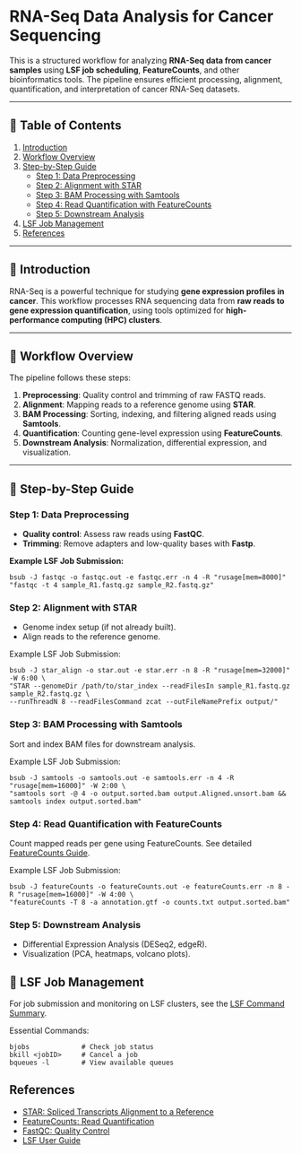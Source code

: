 # **RNA-Seq Data Analysis for Cancer Sequencing**

This is a structured workflow for analyzing **RNA-Seq data from cancer samples** using **LSF job scheduling**, **FeatureCounts**, and other bioinformatics tools. The pipeline ensures efficient processing, alignment, quantification, and interpretation of cancer RNA-Seq datasets.

---

## **📌 Table of Contents**
1. [Introduction](#introduction)
2. [Workflow Overview](#workflow-overview)
3. [Step-by-Step Guide](#step-by-step-guide)
   - [Step 1: Data Preprocessing](#step-1-data-preprocessing)
   - [Step 2: Alignment with STAR](#step-2-alignment-with-star)
   - [Step 3: BAM Processing with Samtools](#step-3-bam-processing-with-samtools)
   - [Step 4: Read Quantification with FeatureCounts](#step-4-read-quantification-with-featurecounts)
   - [Step 5: Downstream Analysis](#step-5-downstream-analysis)
4. [LSF Job Management](#lsf-job-management)
5. [References](#references)

---

## **📌 Introduction**
RNA-Seq is a powerful technique for studying **gene expression profiles in cancer**. This workflow processes RNA sequencing data from **raw reads to gene expression quantification**, using tools optimized for **high-performance computing (HPC) clusters**.

---

## **📌 Workflow Overview**
The pipeline follows these steps:

1. **Preprocessing**: Quality control and trimming of raw FASTQ reads.
2. **Alignment**: Mapping reads to a reference genome using **STAR**.
3. **BAM Processing**: Sorting, indexing, and filtering aligned reads using **Samtools**.
4. **Quantification**: Counting gene-level expression using **FeatureCounts**.
5. **Downstream Analysis**: Normalization, differential expression, and visualization.

---

## **📌 Step-by-Step Guide**
### **Step 1: Data Preprocessing**
- **Quality control**: Assess raw reads using **FastQC**.
- **Trimming**: Remove adapters and low-quality bases with **Fastp**.

**Example LSF Job Submission:**
```
bsub -J fastqc -o fastqc.out -e fastqc.err -n 4 -R "rusage[mem=8000]" "fastqc -t 4 sample_R1.fastq.gz sample_R2.fastq.gz"
```
### **Step 2: Alignment with STAR**

* Genome index setup (if not already built).
* Align reads to the reference genome.

Example LSF Job Submission:
```
bsub -J star_align -o star.out -e star.err -n 8 -R "rusage[mem=32000]" -W 6:00 \
"STAR --genomeDir /path/to/star_index --readFilesIn sample_R1.fastq.gz sample_R2.fastq.gz \
--runThreadN 8 --readFilesCommand zcat --outFileNamePrefix output/"

```

### **Step 3: BAM Processing with Samtools**
Sort and index BAM files for downstream analysis.

Example LSF Job Submission:
```
bsub -J samtools -o samtools.out -e samtools.err -n 4 -R "rusage[mem=16000]" -W 2:00 \
"samtools sort -@ 4 -o output.sorted.bam output.Aligned.unsort.bam && samtools index output.sorted.bam"

```

### **Step 4: Read Quantification with FeatureCounts**
Count mapped reads per gene using FeatureCounts.
See detailed [FeatureCounts Guide](https://github.com/dzhao2019/BioPipelineCraft/blob/main/RNA/FeatureCount.md).

Example LSF Job Submission:
```
bsub -J featureCounts -o featureCounts.out -e featureCounts.err -n 8 -R "rusage[mem=16000]" -W 4:00 \
"featureCounts -T 8 -a annotation.gtf -o counts.txt output.sorted.bam"
```


### **Step 5: Downstream Analysis**

* Differential Expression Analysis (DESeq2, edgeR).
* Visualization (PCA, heatmaps, volcano plots).

## **📌 LSF Job Management**
For job submission and monitoring on LSF clusters, see the [LSF Command Summary](https://github.com/dzhao2019/BioPipelineCraft/blob/main/RNA/LSF%20Command%20Summary.md).

Essential Commands:

```
bjobs             # Check job status
bkill <jobID>     # Cancel a job
bqueues -l        # View available queues
```

## References

- [STAR: Spliced Transcripts Alignment to a Reference](https://github.com/alexdobin/STAR)  
- [FeatureCounts: Read Quantification](http://subread.sourceforge.net/)  
- [FastQC: Quality Control](https://www.bioinformatics.babraham.ac.uk/projects/fastqc/)  
- [LSF User Guide](https://www.ibm.com/docs/en/spectrum-lsf)  
